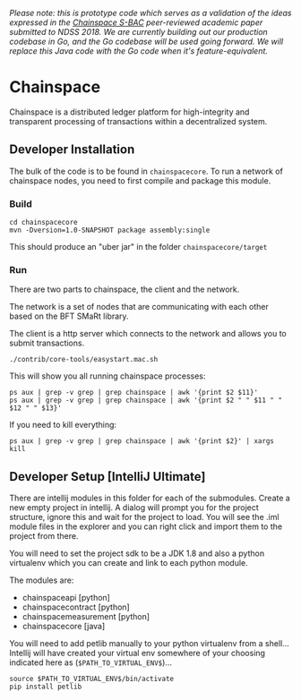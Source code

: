 *Please note: this is prototype code which serves as a validation of the ideas expressed in the [Chainspace S-BAC](https://arxiv.org/abs/1708.03778) peer-reviewed academic paper submitted to NDSS 2018. We are currently building out our production codebase in Go, and the Go codebase will be used going forward. We will replace this Java code with the Go code when it's feature-equivalent.*


# Chainspace

Chainspace is a distributed ledger platform for high-integrity and transparent processing of transactions within a decentralized system.

## Developer Installation

The bulk of the code is to be found in `chainspacecore`. To run a network of chainspace nodes, you need to first compile and package this module.


### Build
```
cd chainspacecore
mvn -Dversion=1.0-SNAPSHOT package assembly:single
```

This should produce an "uber jar" in the folder `chainspacecore/target`

### Run

There are two parts to chainspace, the client and the network.

The network is a set of nodes that are communicating with each other based on the BFT SMaRt library.

The client is a http server which connects to the network and allows you to submit transactions.
```
./contrib/core-tools/easystart.mac.sh
```

This will show you all running chainspace processes:

```
ps aux | grep -v grep | grep chainspace | awk '{print $2 $11}'
ps aux | grep -v grep | grep chainspace | awk '{print $2 " " $11 " " $12 " " $13}'
```

If you need to kill everything:

```
ps aux | grep -v grep | grep chainspace | awk '{print $2}' | xargs kill
```

## Developer Setup [IntelliJ Ultimate]

There are intellij modules in this folder for each of the submodules. Create a new empty project in intellij. A dialog will prompt you for the project structure, ignore this and wait for the project to load. You will see the .iml module files in the explorer and you can right click and import them to the project from there.

You will need to set the project sdk to be a JDK 1.8 and also a python virtualenv which you can create and link to each python module.

The modules are:

- chainspaceapi [python]
- chainspacecontract [python]
- chainspacemeasurement [python]
- chainspacecore [java]

You will need to add petlib manually to your python virtualenv from a shell... Intellij will have created your virtual env somewhere of your choosing indicated here as  (`$PATH_TO_VIRTUAL_ENV$`)...

```
source $PATH_TO_VIRTUAL_ENV$/bin/activate
pip install petlib
```





